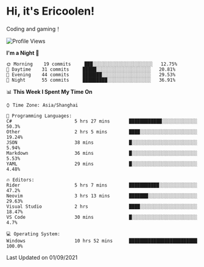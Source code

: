 # Hi, it's Ericoolen!
Coding and gaming！

<!--START_SECTION:waka-->
![Profile Views](http://img.shields.io/badge/Profile%20Views-106-blue)

**I'm a Night 🦉** 

```text
🌞 Morning    19 commits     ███░░░░░░░░░░░░░░░░░░░░░░   12.75% 
🌆 Daytime    31 commits     █████░░░░░░░░░░░░░░░░░░░░   20.81% 
🌃 Evening    44 commits     ███████░░░░░░░░░░░░░░░░░░   29.53% 
🌙 Night      55 commits     █████████░░░░░░░░░░░░░░░░   36.91%

```


📊 **This Week I Spent My Time On** 

```text
⌚︎ Time Zone: Asia/Shanghai

💬 Programming Languages: 
C#                       5 hrs 27 mins       ████████████░░░░░░░░░░░░░   50.3% 
Other                    2 hrs 5 mins        ████░░░░░░░░░░░░░░░░░░░░░   19.24% 
JSON                     38 mins             █░░░░░░░░░░░░░░░░░░░░░░░░   5.94% 
Markdown                 36 mins             █░░░░░░░░░░░░░░░░░░░░░░░░   5.53% 
YAML                     29 mins             █░░░░░░░░░░░░░░░░░░░░░░░░   4.48%

🔥 Editors: 
Rider                    5 hrs 7 mins        ███████████░░░░░░░░░░░░░░   47.2% 
Neovim                   3 hrs 13 mins       ███████░░░░░░░░░░░░░░░░░░   29.63% 
Visual Studio            2 hrs               ████░░░░░░░░░░░░░░░░░░░░░   18.47% 
VS Code                  30 mins             █░░░░░░░░░░░░░░░░░░░░░░░░   4.7%

💻 Operating System: 
Windows                  10 hrs 52 mins      █████████████████████████   100.0%

```


 Last Updated on 01/09/2021
<!--END_SECTION:waka-->


